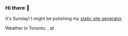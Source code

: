 ### Hi there :wave:

It's Sunday! I might be polishing my [static site generator](https://github.com/bewuethr/pandoc-bash-blog).

Weather in Toronto: , at .
